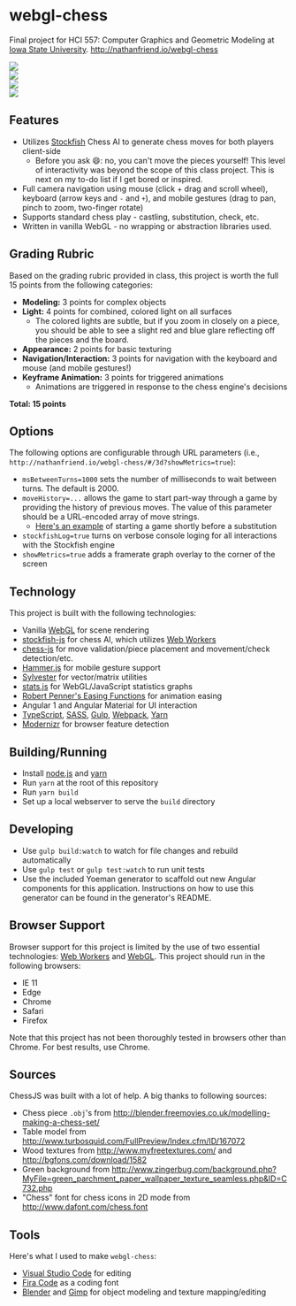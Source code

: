 # webgl-chess
Final project for HCI 557: Computer Graphics and Geometric Modeling at [Iowa State University](http://www.vrac.iastate.edu/hci/). http://nathanfriend.io/webgl-chess

<img src="screenshots/close.png" />
<br />
<img src="screenshots/far.png" />
<br />
<img src="screenshots/medium.png" />
<br />
<img src="screenshots/mobile.png" />
<br />

## Features

- Utilizes [Stockfish](https://stockfishchess.org/) Chess AI to generate chess moves for both players client-side
  - Before you ask :smile:: no, you can't move the pieces yourself!  This level of interactivity was beyond the scope of this class project.  This is next on my to-do list if I get bored or inspired.
- Full camera navigation using mouse (click + drag and scroll wheel), keyboard (arrow keys and `-` and `+`), and mobile gestures (drag to pan, pinch to zoom, two-finger rotate)
- Supports standard chess play - castling, substitution, check, etc.
- Written in vanilla WebGL - no wrapping or abstraction libraries used.

## Grading Rubric

Based on the grading rubric provided in class, this project is worth the full 15 points from the following categories:
- **Modeling:** 3 points for complex objects
- **Light:** 4 points for combined, colored light on all surfaces
  - The colored lights are subtle, but if you zoom in closely on a piece, you should be able to see a slight red and blue glare reflecting off the pieces and the board.
- **Appearance:** 2 points for basic texturing
- **Navigation/Interaction:** 3 points for navigation with the keyboard and mouse (and mobile gestures!)
- **Keyframe Animation:** 3 points for triggered animations
  - Animations are triggered in response to the chess engine's decisions

**Total: 15 points**

## Options

The following options are configurable through URL parameters (i.e., `http://nathanfriend.io/webgl-chess/#/3d?showMetrics=true`):
- `msBetweenTurns=1000` sets the number of milliseconds to wait between turns.  The default is 2000.
- `moveHistory=...` allows the game to start part-way through a game by providing the history of previous moves.  The value of this parameter should be a URL-encoded array of move strings.
  - [Here's an example](http://nathanfriend.io/webgl-chess/#/3d?moveHistory=%5B%22d4%22,%22d5%22,%22Nf3%22,%22e6%22,%22c4%22,%22Nf6%22,%22e3%22,%22Be7%22,%22Nc3%22,%22O-O%22,%22cxd5%22,%22exd5%22,%22Bd3%22,%22c5%22,%22O-O%22,%22Bg4%22,%22h3%22,%22Bxf3%22,%22Qxf3%22,%22Nc6%22,%22dxc5%22,%22Bxc5%22,%22Bc2%22,%22Re8%22,%22Rd1%22,%22d4%22,%22Ba4%22,%22Qc7%22,%22Bxc6%22,%22bxc6%22,%22Na4%22,%22Bb6%22,%22Nxb6%22,%22axb6%22,%22exd4%22,%22Nd5%22,%22a3%22,%22Ra4%22,%22Qd3%22,%22b5%22,%22Be3%22,%22Re6%22,%22Rac1%22,%22h6%22,%22Re1%22,%22Qa7%22,%22Rc5%22,%22Qd7%22,%22Kh2%22,%22Nf4%22,%22Qf5%22,%22Nd5%22,%22Qc2%22,%22Qd6%2B%22,%22Kh1%22,%22Qd7%22,%20%22Qd3%22,%22Nxe3%22,%22fxe3%22,%22Rxd4%22,%22Qxd4%22,%22Qxd4%22,%22exd4%22,%22Rxe1%2B%22,%22Kh2%22,%22Re6%22,%22Kg3%22,%22Re3%2B%22,%22Kf4%22,%22Rb3%22,%22Rxc6%22,%22Rxb2%22,%22Rc8%2B%22,%22Kh7%22,%22d5%22,%22Rxg2%22,%22d6%22,%22Rd2%22,%22Ke5%22,%22g5%22,%22Rc5%22,%22Kg6%22,%22Rd5%22,%22f6%2B%22,%22Ke6%22,%22Re2%2B%22,%22Kd7%22,%22Kf7%22,%22Rxb5%22,%22h5%22,%22Rb7%22,%22Kf8%22,%22Kc8%22,%22Re8%2B%22,%22Kc7%22,%22Re3%22,%22a4%22,%22Rc3%2B%22,%22Kb6%22,%22Rd3%22,%22Kc6%22,%22Rc3%2B%22,%22Kd5%22,%22Rd3%2B%22,%22Ke6%22,%22Re3%2B%22,%22Kd7%22,%22Rxh3%22,%22Kc8%22,%22g4%22,%22d7%22,%22Rd3%22%5D%0D%0A) of starting a game shortly before a substitution
- `stockfishLog=true` turns on verbose console loging for all interactions with the Stockfish engine
- `showMetrics=true` adds a framerate graph overlay to the corner of the screen

## Technology

This project is built with the following technologies:

- Vanilla [WebGL](https://developer.mozilla.org/en-US/docs/Web/API/WebGL_API) for scene rendering
- [stockfish-js](https://github.com/exoticorn/stockfish-js) for chess AI, which utilizes [Web Workers](https://developer.mozilla.org/en-US/docs/Web/API/Web_Workers_API/Using_web_workers)
- [chess-js](https://github.com/jhlywa/chess.js) for move validation/piece placement and movement/check detection/etc.
- [Hammer.js](http://hammerjs.github.io/) for mobile gesture support
- [Sylvester](http://sylvester.jcoglan.com/) for vector/matrix utilities
- [stats.js](https://github.com/mrdoob/stats.js/) for WebGL/JavaScript statistics graphs
- [Robert Penner's Easing Functions](http://robertpenner.com/easing/) for animation easing
- Angular 1 and Angular Material for UI interaction
- [TypeScript](https://www.typescriptlang.org/), [SASS](http://sass-lang.com/), [Gulp](http://gulpjs.com/), [Webpack](https://webpack.github.io/), [Yarn](https://yarnpkg.com/) 
- [Modernizr](https://modernizr.com/) for browser feature detection

## Building/Running

- Install [node.js](https://nodejs.org/en/) and [yarn](https://yarnpkg.com/en/docs/install)
- Run `yarn` at the root of this repository
- Run `yarn build`
- Set up a local webserver to serve the `build` directory

## Developing 

- Use `gulp build:watch` to watch for file changes and rebuild automatically
- Use `gulp test` or `gulp test:watch` to run unit tests
- Use the included Yoeman generator to scaffold out new Angular components for this application.  Instructions on how to use this generator can be found in the generator's README.

## Browser Support

Browser support for this project is limited by the use of two essential technologies: [Web Workers](https://developer.mozilla.org/en-US/docs/Web/API/Web_Workers_API/Using_web_workers) and [WebGL](https://developer.mozilla.org/en-US/docs/Web/API/WebGL_API).  This project should run in the following browsers:

- IE 11
- Edge
- Chrome
- Safari
- Firefox

Note that this project has not been thoroughly tested in browsers other than Chrome.  For best results, use Chrome.

## Sources

ChessJS was built with a lot of help.  A big thanks to following sources:

- Chess piece `.obj`'s from http://blender.freemovies.co.uk/modelling-making-a-chess-set/
- Table model from http://www.turbosquid.com/FullPreview/Index.cfm/ID/167072
- Wood textures from http://www.myfreetextures.com/ and http://bgfons.com/download/1582
- Green background from http://www.zingerbug.com/background.php?MyFile=green_parchment_paper_wallpaper_texture_seamless.php&ID=C732.php
- "Chess" font for chess icons in 2D mode from http://www.dafont.com/chess.font

## Tools

Here's what I used to make `webgl-chess`:

- [Visual Studio Code](https://code.visualstudio.com/) for editing
- [Fira Code](https://github.com/tonsky/FiraCode) as a coding font
- [Blender](https://www.blender.org/) and [Gimp](https://www.gimp.org/) for object modeling and texture mapping/editing





